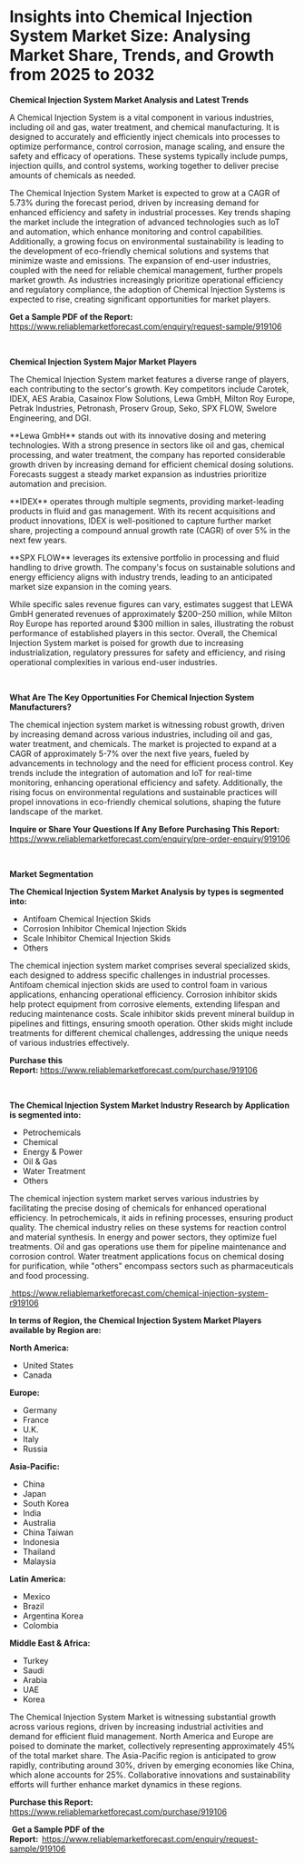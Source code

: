 <p><h1>Insights into Chemical Injection System Market Size: Analysing Market Share, Trends, and Growth from 2025 to 2032</h1></p><p><strong>Chemical Injection System Market Analysis and Latest Trends</strong></p>
<p><p>A Chemical Injection System is a vital component in various industries, including oil and gas, water treatment, and chemical manufacturing. It is designed to accurately and efficiently inject chemicals into processes to optimize performance, control corrosion, manage scaling, and ensure the safety and efficacy of operations. These systems typically include pumps, injection quills, and control systems, working together to deliver precise amounts of chemicals as needed.</p><p>The Chemical Injection System Market is expected to grow at a CAGR of 5.73% during the forecast period, driven by increasing demand for enhanced efficiency and safety in industrial processes. Key trends shaping the market include the integration of advanced technologies such as IoT and automation, which enhance monitoring and control capabilities. Additionally, a growing focus on environmental sustainability is leading to the development of eco-friendly chemical solutions and systems that minimize waste and emissions. The expansion of end-user industries, coupled with the need for reliable chemical management, further propels market growth. As industries increasingly prioritize operational efficiency and regulatory compliance, the adoption of Chemical Injection Systems is expected to rise, creating significant opportunities for market players.</p></p>
<p><strong>Get a Sample PDF of the Report:&nbsp;</strong> <a href="https://www.reliablemarketforecast.com/enquiry/request-sample/919106?utm_campaign=1998&utm_medium=2&utm_source=Github&utm_content=ia&utm_term=12042025&utm_id=chemical-injection-system">https://www.reliablemarketforecast.com/enquiry/request-sample/919106</a></p>
<p>&nbsp;</p>
<p><strong>Chemical Injection System Major Market Players</strong></p>
<p><p>The Chemical Injection System market features a diverse range of players, each contributing to the sector's growth. Key competitors include Carotek, IDEX, AES Arabia, Casainox Flow Solutions, Lewa GmbH, Milton Roy Europe, Petrak Industries, Petronash, Proserv Group, Seko, SPX FLOW, Swelore Engineering, and DGI.</p><p>**Lewa GmbH** stands out with its innovative dosing and metering technologies. With a strong presence in sectors like oil and gas, chemical processing, and water treatment, the company has reported considerable growth driven by increasing demand for efficient chemical dosing solutions. Forecasts suggest a steady market expansion as industries prioritize automation and precision.</p><p>**IDEX** operates through multiple segments, providing market-leading products in fluid and gas management. With its recent acquisitions and product innovations, IDEX is well-positioned to capture further market share, projecting a compound annual growth rate (CAGR) of over 5% in the next few years.</p><p>**SPX FLOW** leverages its extensive portfolio in processing and fluid handling to drive growth. The company's focus on sustainable solutions and energy efficiency aligns with industry trends, leading to an anticipated market size expansion in the coming years.</p><p>While specific sales revenue figures can vary, estimates suggest that LEWA GmbH generated revenues of approximately $200–250 million, while Milton Roy Europe has reported around $300 million in sales, illustrating the robust performance of established players in this sector. Overall, the Chemical Injection System market is poised for growth due to increasing industrialization, regulatory pressures for safety and efficiency, and rising operational complexities in various end-user industries.</p></p>
<p>&nbsp;</p>
<p><strong>What Are The Key Opportunities For Chemical Injection System Manufacturers?</strong></p>
<p><p>The chemical injection system market is witnessing robust growth, driven by increasing demand across various industries, including oil and gas, water treatment, and chemicals. The market is projected to expand at a CAGR of approximately 5-7% over the next five years, fueled by advancements in technology and the need for efficient process control. Key trends include the integration of automation and IoT for real-time monitoring, enhancing operational efficiency and safety. Additionally, the rising focus on environmental regulations and sustainable practices will propel innovations in eco-friendly chemical solutions, shaping the future landscape of the market.</p></p>
<p><strong>Inquire or Share Your Questions If Any Before Purchasing This Report:</strong> <a href="https://www.reliablemarketforecast.com/enquiry/pre-order-enquiry/919106?utm_campaign=1998&utm_medium=2&utm_source=Github&utm_content=ia&utm_term=12042025&utm_id=chemical-injection-system">https://www.reliablemarketforecast.com/enquiry/pre-order-enquiry/919106</a></p>
<p>&nbsp;</p>
<p><strong>Market Segmentation</strong></p>
<p><strong>The Chemical Injection System Market Analysis by types is segmented into:</strong></p>
<p><ul><li>Antifoam Chemical Injection Skids</li><li>Corrosion Inhibitor Chemical Injection Skids</li><li>Scale Inhibitor Chemical Injection Skids</li><li>Others</li></ul></p>
<p><p>The chemical injection system market comprises several specialized skids, each designed to address specific challenges in industrial processes. Antifoam chemical injection skids are used to control foam in various applications, enhancing operational efficiency. Corrosion inhibitor skids help protect equipment from corrosive elements, extending lifespan and reducing maintenance costs. Scale inhibitor skids prevent mineral buildup in pipelines and fittings, ensuring smooth operation. Other skids might include treatments for different chemical challenges, addressing the unique needs of various industries effectively.</p></p>
<p><strong>Purchase this Report:&nbsp;</strong><a href="https://www.reliablemarketforecast.com/purchase/919106?utm_campaign=1998&utm_medium=2&utm_source=Github&utm_content=ia&utm_term=12042025&utm_id=chemical-injection-system">https://www.reliablemarketforecast.com/purchase/919106</a></p>
<p>&nbsp;</p>
<p><strong>The Chemical Injection System Market Industry Research by Application is segmented into:</strong></p>
<p><ul><li>Petrochemicals</li><li>Chemical</li><li>Energy & Power</li><li>Oil & Gas</li><li>Water Treatment</li><li>Others</li></ul></p>
<p><p>The chemical injection system market serves various industries by facilitating the precise dosing of chemicals for enhanced operational efficiency. In petrochemicals, it aids in refining processes, ensuring product quality. The chemical industry relies on these systems for reaction control and material synthesis. In energy and power sectors, they optimize fuel treatments. Oil and gas operations use them for pipeline maintenance and corrosion control. Water treatment applications focus on chemical dosing for purification, while "others" encompass sectors such as pharmaceuticals and food processing.</p></p>
<p><a href="https://www.reliablemarketforecast.com/chemical-injection-system-r919106?utm_campaign=1998&utm_medium=2&utm_source=Github&utm_content=ia&utm_term=12042025&utm_id=chemical-injection-system">&nbsp;https://www.reliablemarketforecast.com/chemical-injection-system-r919106</a></p>
<p><strong>In terms of Region, the Chemical Injection System Market Players available by Region are:</strong></p>
<p>
    <p> <strong> North America: </strong>
        <ul>
            <li>United States</li>
            <li>Canada</li>
        </ul>
        </p> 
    <p> <strong> Europe: </strong>
        <ul>
            <li>Germany</li>
            <li>France</li>
            <li>U.K.</li>
            <li>Italy</li>
            <li>Russia</li>
        </ul>
        </p> 
    <p> <strong> Asia-Pacific: </strong>
        <ul>
            <li>China</li>
            <li>Japan</li>
            <li>South Korea</li>
            <li>India</li>
            <li>Australia</li>
            <li>China Taiwan</li>
            <li>Indonesia</li>
            <li>Thailand</li>
            <li>Malaysia</li>
        </ul>
        </p> 
    <p> <strong> Latin America: </strong>
        <ul>
            <li>Mexico</li>
            <li>Brazil</li>
            <li>Argentina Korea</li>
            <li>Colombia</li>
        </ul>
        </p> 
    <p> <strong> Middle East & Africa: </strong>
        <ul>
            <li>Turkey</li>
            <li>Saudi</li>
            <li>Arabia</li>
            <li>UAE</li>
            <li>Korea</li>
        </ul>
    </p>
    </p>
<p><p>The Chemical Injection System Market is witnessing substantial growth across various regions, driven by increasing industrial activities and demand for efficient fluid management. North America and Europe are poised to dominate the market, collectively representing approximately 45% of the total market share. The Asia-Pacific region is anticipated to grow rapidly, contributing around 30%, driven by emerging economies like China, which alone accounts for 25%. Collaborative innovations and sustainability efforts will further enhance market dynamics in these regions.</p></p>
<p><strong>Purchase this Report: </strong><a href="https://www.reliablemarketforecast.com/purchase/919106?utm_campaign=1998&utm_medium=2&utm_source=Github&utm_content=ia&utm_term=12042025&utm_id=chemical-injection-system">https://www.reliablemarketforecast.com/purchase/919106</a></p>
<p>&nbsp;<strong>Get a Sample PDF of the Report:&nbsp;&nbsp;</strong><a href="https://www.reliablemarketforecast.com/enquiry/request-sample/919106?utm_campaign=1998&utm_medium=2&utm_source=Github&utm_content=ia&utm_term=12042025&utm_id=chemical-injection-system">https://www.reliablemarketforecast.com/enquiry/request-sample/919106</a></p>
<p><strong></strong></p>
<p><p></p><p></p><p></p></p>